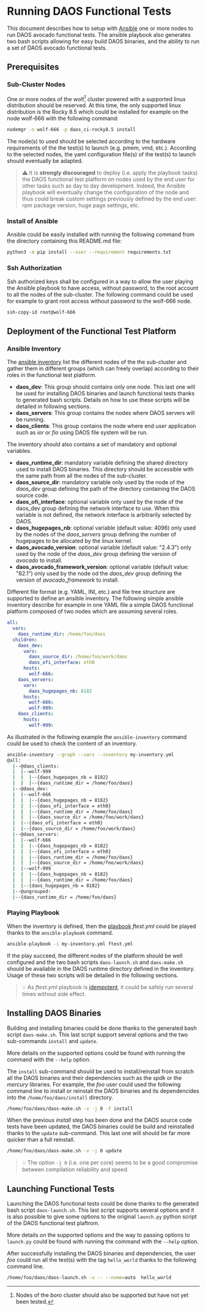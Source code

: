 # Running DAOS Functional Tests

This document describes how to setup with [Ansible](https://www.ansible.com/) one or more nodes to
run DAOS avocado functional tests.  The ansible playbook also generates two bash scripts allowing
for easy build DAOS binaries, and the ability to run a set of DAOS avocado functional tests.

## Prerequisites

### Sub-Cluster Nodes

One or more nodes of the wolf[^1] cluster powered with a supported linux distribution should be
reserved. At this time, the only supported linux distribution is the Rocky 8.5 which could be
installed for example on the node wolf-666 with the following command:

```bash
nodemgr -n wolf-666 -p daos_ci-rocky8.5 install
```

The node(s) to used should be selected according to the hardware requirements of the the test(s) to
launch (e.g. pmem, vmd, etc.).  According to the selected nodes, the yaml configuration file(s) of
the test(s) to launch should eventually be adapted.

> :warning: It is **strongly discouraged** to deploy (i.e. apply the playbook tasks) the DAOS
> functional test platform on nodes used by the end user for other tasks such as day to day
> development.  Indeed, the Ansible playbook will eventually change the configuration of the node
> and thus could break custom settings previously defined by the end user:  rpm package version,
> huge page settings, etc.

[^1]: Nodes of the *boro* cluster should also be supported but have not yet been tested.

### Install of Ansible

Ansible could be easily installed with running the following command from the directory containing
this README.md file:

```bash
python3 -m pip install --user --requirement requirements.txt
```

### Ssh Authorization

Ssh authorized keys shall be configured in a way to allow the user playing the Ansible playbook
to have access, without password, to the root account to all the nodes of the sub-cluster.  The
following command could be used for example to grant root access without password to the wolf-666
node.

```bash
ssh-copy-id root@wolf-666
```
## Deployment of the Functional Test Platform

### Ansible Inventory

The [ansible inventory](https://docs.ansible.com/ansible/latest/user_guide/intro_inventory.html)
list the different nodes of the the sub-cluster and gather them in different groups (which can
freely overlap) according to their roles in the functional test platform.
- **daos\_dev**: This group should contains only one node.  This last one will be used for
  installing DAOS binaries and launch functional tests thanks to generated bash scripts.  Details on
  how to use these scripts will be detailed in following sections.
- **daos\_servers**: This group contains the nodes where DAOS servers will be running.
- **daos\_clients**: This group contains the node where end user application such as *ior* or *fio*
  using DAOS file system will be run.

The inventory should also contains a set of mandatory and optional variables.
- **daos\_runtime\_dir**: mandatory variable defining the shared directory used to install DAOS
  binaries. This directory should be accessible with the same path from all the nodes of the
  sub-cluster.
- **daos\_source\_dir**: mandatory variable only used by the node of the *daos\_dev* group defining
  the path of the directory containing the DAOS source code.
- **daos\_ofi\_interface**: optional variable only used by the node of the daos\_dev group defining
  the network interface to use.  When this variable is not defined, the network interface is
  arbitrarily selected by DAOS.
- **daos\_hugepages\_nb**: optional variable (default value: 4096) only used by the nodes of the
  *daos\_servers* group defining the number of hugepages to be allocated by the linux kernel.
- **daos\_avocado\_version**: optional variable (default value: "2.4.3") only used by the node of
  the *daos\_dev* group defining the version of *avocado* to install.
- **daos\_avocado\_framework\_version**: optional variable (default value: "82.1") only used by the
  node od the  *daos\_dev* group defining the version of *avocado\_framework* to install.

Different file format (e.g. YAML, INI, etc.) and file tree structure are supported to define an
ansible inventory.  The following simple ansible inventory describe for example in one YAML file
a simple DAOS functional platform composed of two nodes which are assuming several roles.

```yaml
all:
  vars:
    daos_runtime_dir: /home/foo/daos
  children:
    daos_dev:
      vars:
        daos_source_dir: /home/foo/work/daos
        daos_ofi_interface: eth0
      hosts:
        wolf-666:
    daos_servers:
      vars:
        daos_hugepages_nb: 8182
      hosts:
        wolf-666:
        wolf-999:
    daos_clients:
      hosts:
        wolf-999:
```

As illustrated in the following example the `ansible-inventory` command could be used to check the
content of an inventory.
```bash
ansible-inventory --graph --vars --inventory my-inventory.yml
@all:
  |--@daos_clients:
  |  |--wolf-999
  |  |  |--{daos_hugepages_nb = 8182}
  |  |  |--{daos_runtime_dir = /home/foo/daos}
  |--@daos_dev:
  |  |--wolf-666
  |  |  |--{daos_hugepages_nb = 8182}
  |  |  |--{daos_ofi_interface = eth0}
  |  |  |--{daos_runtime_dir = /home/foo/daos}
  |  |  |--{daos_source_dir = /home/foo/work/daos}
  |  |--{daos_ofi_interface = eth0}
  |  |--{daos_source_dir = /home/foo/work/daos}
  |--@daos_servers:
  |  |--wolf-666
  |  |  |--{daos_hugepages_nb = 8182}
  |  |  |--{daos_ofi_interface = eth0}
  |  |  |--{daos_runtime_dir = /home/foo/daos}
  |  |  |--{daos_source_dir = /home/foo/work/daos}
  |  |--wolf-999
  |  |  |--{daos_hugepages_nb = 8182}
  |  |  |--{daos_runtime_dir = /home/foo/daos}
  |  |--{daos_hugepages_nb = 8182}
  |--@ungrouped:
  |--{daos_runtime_dir = /home/foo/daos}
```

### Playing Playbook

When the inventory is defined, then the
[playbook](https://docs.ansible.com/ansible/latest/user_guide/playbooks_intro.html)
*ftest.yml* could be played thanks to the `ansible-playbook` command.

```bash
ansible-playbook -i my-inventory.yml ftest.yml
```

If the play succeed, the different nodes of the platform should be well configured and the two bash
scripts `daos-launch.sh` and `daos-make.sh` should be available in the DAOS runtime directory
defined in the inventory. Usage of these two scripts will be detailed in the following sections.

> :bulb: As *ftest.yml* playbook is
> [idempotent](https://docs.ansible.com/ansible/latest/reference_appendices/glossary.html#term-Idempotency),
> it could be safely run several times without side effect.

## Installing DAOS Binaries

Building and installing binaries could be done thanks to the generated bash script `daos-make.sh`.
This last script support several options and the two sub-commands `install` and `update`.

More details on the supported options could be found with running the command with the `--help`
option.

The `install` sub-command should be used to install/reinstall from scratch all the DAOS binaries and
their dependencies such as the *spdk* or the *mercury* libraries. For example, the *foo* user could
used the following command line to install or reinstall the DAOS binaries and its dependencides into
the `/home/foo/daos/install` directory.

```bash
/home/foo/daos/daos-make.sh -v -j 0 -f install
```

When the previous *install* step has been done and the DAOS source code tests have been updated, the
DAOS binaries could be build and reinstalled thanks to the `update` sub-command.  This last one will
should be far more quicker than a full reinstall.

```bash
/home/foo/daos/daos-make.sh -v -j 0 update
```

> :bulb: The option `-j 0` (i.e. one per core) seems to be a good compromise between compilation
> reliability and speed.

## Launching Functional Tests

Launching the DAOS functional tests could be done thanks to the generated bash script
`daos-launch.sh`. This last script supports several options and it is also possible to give some
options to the original `launch.py` python script of the DAOS functional test plaftrom.

More details on the supported options and the way to passing options to `launch.py` could be found
with running the command with the `--help` option.

After successfully installing the DAOS binaries and dependencies, the user *foo* could run all the
test(s) with the tag `hello_world` thanks to the following command line.


```bash
/home/foo/daos/daos-launch.sh -v -- --nvme=auto  hello_world
```
